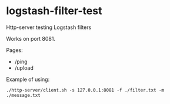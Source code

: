 # logstash-filter-test
Http-server testing Logstash filters

Works on port 8081.

Pages:
- /ping
- /upload

Example of using:
```
./http-server/client.sh -s 127.0.0.1:8081 -f ./filter.txt -m ./message.txt
```
